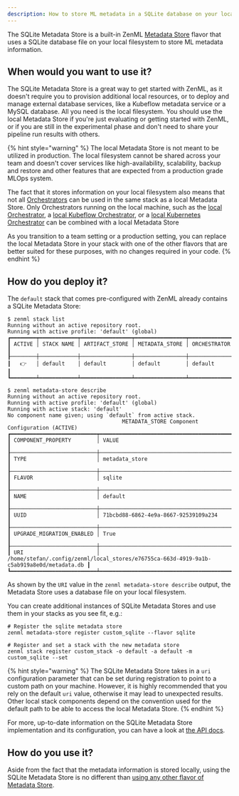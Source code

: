 ```yaml
---
description: How to store ML metadata in a SQLite database on your local filesystem
---
```


The SQLite Metadata Store is a built-in ZenML [Metadata Store](./metadata-stores.md)
flavor that uses a SQLite database file on your local filesystem to store
ML metadata information.

## When would you want to use it?

The SQLite Metadata Store is a great way to get started with ZenML, as it doesn't
require you to provision additional local resources, or to deploy and manage
external database services, like a Kubeflow metadata service or a MySQL
database. All you need is the local filesystem. You should use the local
Metadata Store if you're just evaluating or getting started with ZenML, or if
you are still in the experimental phase and don't need to share your pipeline
run results with others.

{% hint style="warning" %}
The local Metadata Store is not meant to be utilized in production. The local
filesystem cannot be shared across your team and doesn't cover services like
high-availability, scalability, backup and restore and other features that are
expected from a production grade MLOps system.

The fact that it stores information on your local filesystem also means that not
all [Orchestrators](../orchestrators/orchestrators.md) can be used in the same stack
as a local Metadata Store. Only Orchestrators running on the local machine, such
as the [local Orchestrator](../orchestrators/local.md), a [local Kubeflow Orchestrator](../orchestrators/kubeflow.md),
or a [local Kubernetes Orchestrator](../orchestrators/kubernetes.md) can be
combined with a local Metadata Store

As you transition to a team setting or a production setting, you can replace the
local Metadata Store in your stack with one of the other flavors that are
better suited for these purposes, with no changes required in your code.
{% endhint %}

## How do you deploy it?

The `default` stack that comes pre-configured with ZenML already contains a
SQLite Metadata Store:

```
$ zenml stack list
Running without an active repository root.
Running with active profile: 'default' (global)
┏━━━━━━━━┯━━━━━━━━━━━━┯━━━━━━━━━━━━━━━━┯━━━━━━━━━━━━━━━━┯━━━━━━━━━━━━━━┓
┃ ACTIVE │ STACK NAME │ ARTIFACT_STORE │ METADATA_STORE │ ORCHESTRATOR ┃
┠────────┼────────────┼────────────────┼────────────────┼──────────────┨
┃   👉   │ default    │ default        │ default        │ default      ┃
┗━━━━━━━━┷━━━━━━━━━━━━┷━━━━━━━━━━━━━━━━┷━━━━━━━━━━━━━━━━┷━━━━━━━━━━━━━━┛

$ zenml metadata-store describe
Running without an active repository root.
Running with active profile: 'default' (global)
Running with active stack: 'default'
No component name given; using `default` from active stack.
                                    METADATA_STORE Component Configuration (ACTIVE)                                     
┏━━━━━━━━━━━━━━━━━━━━━━━━━━━┯━━━━━━━━━━━━━━━━━━━━━━━━━━━━━━━━━━━━━━━━━━━━━━━━━━━━━━━━━━━━━━━━━━━━━━━━━━━━━━━━━━━━━━━━━━┓
┃ COMPONENT_PROPERTY        │ VALUE                                                                                    ┃
┠───────────────────────────┼──────────────────────────────────────────────────────────────────────────────────────────┨
┃ TYPE                      │ metadata_store                                                                           ┃
┠───────────────────────────┼──────────────────────────────────────────────────────────────────────────────────────────┨
┃ FLAVOR                    │ sqlite                                                                                   ┃
┠───────────────────────────┼──────────────────────────────────────────────────────────────────────────────────────────┨
┃ NAME                      │ default                                                                                  ┃
┠───────────────────────────┼──────────────────────────────────────────────────────────────────────────────────────────┨
┃ UUID                      │ 71bcbd88-6862-4e9a-8667-92539109a234                                                     ┃
┠───────────────────────────┼──────────────────────────────────────────────────────────────────────────────────────────┨
┃ UPGRADE_MIGRATION_ENABLED │ True                                                                                     ┃
┠───────────────────────────┼──────────────────────────────────────────────────────────────────────────────────────────┨
┃ URI                       │ /home/stefan/.config/zenml/local_stores/e76755ca-663d-4919-9a1b-c5ab919a8e0d/metadata.db ┃
┗━━━━━━━━━━━━━━━━━━━━━━━━━━━┷━━━━━━━━━━━━━━━━━━━━━━━━━━━━━━━━━━━━━━━━━━━━━━━━━━━━━━━━━━━━━━━━━━━━━━━━━━━━━━━━━━━━━━━━━━┛
```

As shown by the `URI` value in the `zenml metadata-store describe` output, the
Metadata Store uses a database file on your local filesystem.

You can create additional instances of SQLite Metadata Stores and use them in
your stacks as you see fit, e.g.:

```shell
# Register the sqlite metadata store
zenml metadata-store register custom_sqlite --flavor sqlite

# Register and set a stack with the new metadata store
zenml stack register custom_stack -o default -a default -m custom_sqlite --set
```

{% hint style="warning" %}
The SQLite Metadata Store takes in a `uri` configuration parameter that can be
set during registration to point to a custom path on your machine. However, it
is highly recommended that you rely on the default `uri` value, otherwise it may
lead to unexpected results. Other local stack components depend on the
convention used for the default path to be able to access the local Metadata
Store.
{% endhint %}

For more, up-to-date information on the SQLite Metadata Store implementation and
its configuration, you can have a look at [the API docs](https://apidocs.zenml.io/latest/api_docs/metadata_stores/#zenml.metadata_stores.sqlite_metadata_store.SQLiteMetadataStore).

## How do you use it?

Aside from the fact that the metadata information is stored locally, using the
SQLite Metadata Store is no different than [using any other flavor of Metadata Store](./metadata-stores.md#how-to-use-it).
